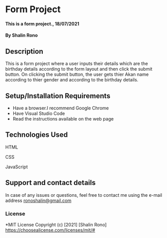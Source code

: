  # Form Project
#### This is a form project., 18/07/2021
#### By **Shalin Rono**
## Description
This is a form project where a user inputs their details which are the birthday details according to the form layout and then click the submit button. On clicking the submit button, the user gets thier Akan name according to thier gender and according to the birthday details.
## Setup/Installation Requirements
* Have a browser.I recommend Google Chrome
* Have Visual Studio Code
* Read the instructions available on the web page
## Technologies Used

HTML

CSS

JavaScript

## Support and contact details
In case of any issues or questions, feel free to contact me using the e-mail address ronoshalin@gmail.com
### License
*MIT License
Copyright (c) [2021] [Shalin Rono]
https://choosealicense.com/licenses/mit/#